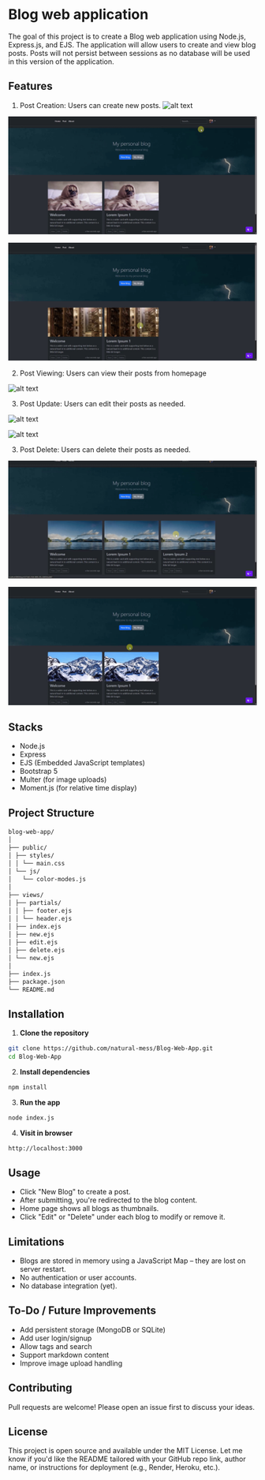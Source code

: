 # Blog web application

The goal of this project is to create a Blog web application using Node.js, Express.js, and EJS. The application will allow users to create and view blog posts. Posts will not persist between sessions as no database will be used in this version of the application.

## Features
1. Post Creation: Users can create new posts.
![alt text](demo/new1.gif)

![alt text](demo/new2.gif)

![alt text](demo/cancelNew.gif)

2. Post Viewing: Users can view their posts from homepage

![alt text](demo/view.gif)

3. Post Update: Users can edit their posts as needed.

![alt text](demo/edit.gif)

![alt text](demo/cancelEdit.gif)

3. Post Delete: Users can delete their posts as needed.

![alt text](demo/delete.gif)

![alt text](demo/cancelDelete.gif)

## Stacks
- Node.js
- Express
- EJS (Embedded JavaScript templates)
- Bootstrap 5
- Multer (for image uploads)
- Moment.js (for relative time display)

## Project Structure
```
blog-web-app/
│
├── public/
│ ├── styles/
│ │ └── main.css
│ └── js/
│   └── color-modes.js
│
├── views/
│ ├── partials/
│ │ ├── footer.ejs
│ │ └── header.ejs
│ ├── index.ejs
│ ├── new.ejs
│ ├── edit.ejs
│ ├── delete.ejs
│ └── new.ejs
│
├── index.js
├── package.json
└── README.md
```

## Installation

1. **Clone the repository**

```bash
git clone https://github.com/natural-mess/Blog-Web-App.git
cd Blog-Web-App
```

2. **Install dependencies**

```bash
npm install
```

3. **Run the app**

```bash
node index.js
```

4. **Visit in browser**

```bash
http://localhost:3000
```

## Usage
- Click "New Blog" to create a post.
- After submitting, you're redirected to the blog content.
- Home page shows all blogs as thumbnails.
- Click "Edit" or "Delete" under each blog to modify or remove it.

## Limitations
- Blogs are stored in memory using a JavaScript Map – they are lost on server restart.
- No authentication or user accounts.
- No database integration (yet).

## To-Do / Future Improvements
- Add persistent storage (MongoDB or SQLite)
- Add user login/signup
- Allow tags and search
- Support markdown content
- Improve image upload handling

## Contributing
Pull requests are welcome! Please open an issue first to discuss your ideas.

## License
This project is open source and available under the MIT License.
Let me know if you'd like the README tailored with your GitHub repo link, author name, or instructions for deployment (e.g., Render, Heroku, etc.).
